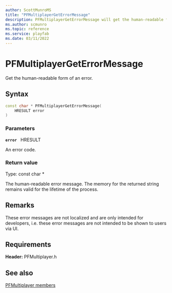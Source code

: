 ```yaml
---
author: ScottMunroMS
title: "PFMultiplayerGetErrorMessage"
description: PFMultiplayerGetErrorMessage will get the human-readable form of an error. The memory for the returned string remains valid for the lifetime of the process.
ms.author: scmunro
ms.topic: reference
ms.service: playfab
ms.date: 03/11/2022
---
```


# PFMultiplayerGetErrorMessage  

Get the human-readable form of an error.  

## Syntax  
  
```cpp
const char * PFMultiplayerGetErrorMessage(  
    HRESULT error  
)  
```  
  
### Parameters  
  
**`error`** &nbsp; HRESULT  
  
An error code.  
  
  
### Return value
Type: const char *
  
The human-readable error message. The memory for the returned string remains valid for the lifetime of the process.
  
## Remarks  
  
These error messages are not localized and are only intended for developers, i.e. these error messages are not intended to be shown to users via UI.
  
## Requirements  
  
**Header:** PFMultiplayer.h
  
## See also  
[PFMultiplayer members](../pfmultiplayer_members.md)  

  
  

